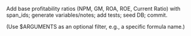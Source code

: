 Add base profitability ratios (NPM, GM, ROA, ROE, Current Ratio) with span_ids; generate variables/notes; add tests; seed DB; commit.

(Use $ARGUMENTS as an optional filter, e.g., a specific formula name.)